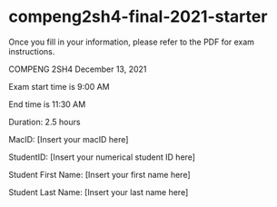 # compeng2sh4-final-2021-starter
Once you fill in your information, please refer to the PDF for exam instructions.

COMPENG 2SH4	December 13, 2021	

Exam start time is 9:00 AM

End time is 11:30 AM

Duration: 2.5 hours

MacID: [Insert your macID here]

StudentID: [Insert your numerical student ID here]

Student First Name: [Insert your first name here]

Student Last Name: [Insert your last name here]
